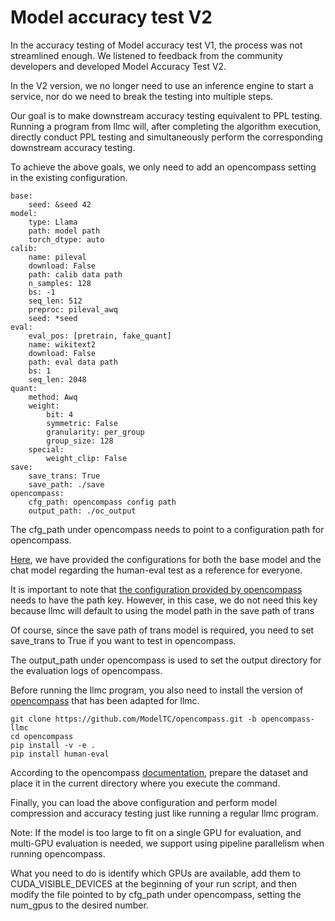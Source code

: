 # Model accuracy test V2

In the accuracy testing of Model accuracy test V1, the process was not streamlined enough. We listened to feedback from the community developers and developed Model Accuracy Test V2.

In the V2 version, we no longer need to use an inference engine to start a service, nor do we need to break the testing into multiple steps.

Our goal is to make downstream accuracy testing equivalent to PPL testing. Running a program from llmc will, after completing the algorithm execution, directly conduct PPL testing and simultaneously perform the corresponding downstream accuracy testing.

To achieve the above goals, we only need to add an opencompass setting in the existing configuration.


```
base:
    seed: &seed 42
model:
    type: Llama
    path: model path
    torch_dtype: auto
calib:
    name: pileval
    download: False
    path: calib data path
    n_samples: 128
    bs: -1
    seq_len: 512
    preproc: pileval_awq
    seed: *seed
eval:
    eval_pos: [pretrain, fake_quant]
    name: wikitext2
    download: False
    path: eval data path
    bs: 1
    seq_len: 2048
quant:
    method: Awq
    weight:
        bit: 4
        symmetric: False
        granularity: per_group
        group_size: 128
    special:
        weight_clip: False
save:
    save_trans: True
    save_path: ./save
opencompass:
    cfg_path: opencompass config path
    output_path: ./oc_output
```

The cfg_path under opencompass needs to point to a configuration path for opencompass.

[Here](https://github.com/ModelTC/llmc/tree/main/configs/opencompass), we have provided the configurations for both the base model and the chat model regarding the human-eval test as a reference for everyone.

It is important to note that [the configuration provided by opencompass](https://github.com/ModelTC/opencompass/blob/opencompass-llmc/configs/models/hf_llama/hf_llama3_8b.py) needs to have the path key. However, in this case, we do not need this key because llmc will default to using the model path in the save path of trans

Of course, since the save path of trans model is required, you need to set save_trans to True if you want to test in opencompass.

The output_path under opencompass is used to set the output directory for the evaluation logs of opencompass.

Before running the llmc program, you also need to install the version of [opencompass](https://github.com/ModelTC/opencompass/tree/opencompass-llmc) that has been adapted for llmc.

```
git clone https://github.com/ModelTC/opencompass.git -b opencompass-llmc
cd opencompass
pip install -v -e .
pip install human-eval
```

According to the opencompass [documentation](https://opencompass.readthedocs.io/en/latest/get_started/installation.html#dataset-preparation), prepare the dataset and place it in the current directory where you execute the command.

Finally, you can load the above configuration and perform model compression and accuracy testing just like running a regular llmc program.

Note: If the model is too large to fit on a single GPU for evaluation, and multi-GPU evaluation is needed, we support using pipeline parallelism when running opencompass.

What you need to do is identify which GPUs are available, add them to CUDA_VISIBLE_DEVICES at the beginning of your run script, and then modify the file pointed to by cfg_path under opencompass, setting the num_gpus to the desired number.

